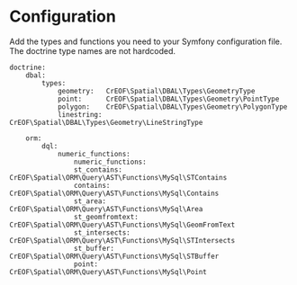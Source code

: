 # Configuration
Add the types and functions you need to your Symfony configuration file. The doctrine type names are not hardcoded.

	doctrine:
	    dbal:
	        types:
	            geometry:   CrEOF\Spatial\DBAL\Types\GeometryType
	            point:      CrEOF\Spatial\DBAL\Types\Geometry\PointType
	            polygon:    CrEOF\Spatial\DBAL\Types\Geometry\PolygonType
	            linestring: CrEOF\Spatial\DBAL\Types\Geometry\LineStringType

	    orm:
	        dql:
	            numeric_functions:
	                numeric_functions:
					st_contains:     CrEOF\Spatial\ORM\Query\AST\Functions\MySql\STContains
					contains:     CrEOF\Spatial\ORM\Query\AST\Functions\MySql\Contains
					st_area:         CrEOF\Spatial\ORM\Query\AST\Functions\MySql\Area
					st_geomfromtext: CrEOF\Spatial\ORM\Query\AST\Functions\MySql\GeomFromText
					st_intersects:     CrEOF\Spatial\ORM\Query\AST\Functions\MySql\STIntersects
                	st_buffer:     CrEOF\Spatial\ORM\Query\AST\Functions\MySql\STBuffer
					point: CrEOF\Spatial\ORM\Query\AST\Functions\MySql\Point
